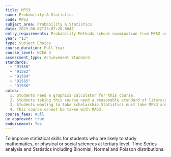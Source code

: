 ```yaml
---
title: MPS3
name: Probability & Statistics
code: MPS3
subject_area: Probability & Statistics
date: 2025-08-02T23:07:20.684Z
entry_requirements: Probability Methods school examination from MPS2 and HOF/TIC approval.
year: "13"
type: Subject Choice
course_duration: Full Year
course_level: NCEA 3
assessment_type: Achievement Standard
standards:
  - "91580"
  - "91582"
  - "91584"
  - "91585"
  - "91586"
notes:
  1. Students need a graphics calculator for this course.
  2. Students taking this course need a reasonable standard of literacy. Most of the work involves writing or interpreting statistical reports and related information.
  3. Students wanting to take scholarship Statistics must take MPS3 and MTA3.
  4. This course cannot be taken with MAG3.
course_fees: null
ue_approved: true
endorsement: Yes
---
```

To improve statistical skills for students who are likely to study mathematics, or physical or social sciences at tertiary level. Time Series analysis and Statistics including Binomial, Normal and Poisson distributions.
